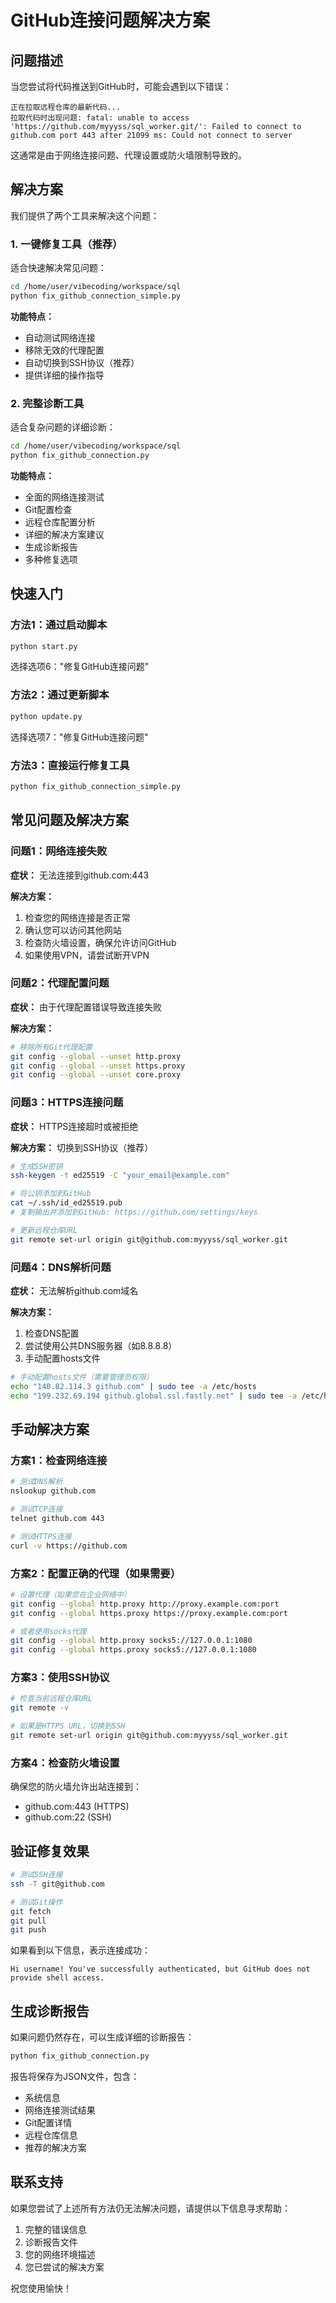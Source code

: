 # GitHub连接问题解决方案

## 问题描述

当您尝试将代码推送到GitHub时，可能会遇到以下错误：

```
正在拉取远程仓库的最新代码...
拉取代码时出现问题: fatal: unable to access 'https://github.com/myyyss/sql_worker.git/': Failed to connect to github.com port 443 after 21099 ms: Could not connect to server
```

这通常是由于网络连接问题、代理设置或防火墙限制导致的。

## 解决方案

我们提供了两个工具来解决这个问题：

### 1. 一键修复工具（推荐）

适合快速解决常见问题：

```bash
cd /home/user/vibecoding/workspace/sql
python fix_github_connection_simple.py
```

**功能特点：**
- 自动测试网络连接
- 移除无效的代理配置
- 自动切换到SSH协议（推荐）
- 提供详细的操作指导

### 2. 完整诊断工具

适合复杂问题的详细诊断：

```bash
cd /home/user/vibecoding/workspace/sql
python fix_github_connection.py
```

**功能特点：**
- 全面的网络连接测试
- Git配置检查
- 远程仓库配置分析
- 详细的解决方案建议
- 生成诊断报告
- 多种修复选项

## 快速入门

### 方法1：通过启动脚本

```bash
python start.py
```

选择选项6："修复GitHub连接问题"

### 方法2：通过更新脚本

```bash
python update.py
```

选择选项7："修复GitHub连接问题"

### 方法3：直接运行修复工具

```bash
python fix_github_connection_simple.py
```

## 常见问题及解决方案

### 问题1：网络连接失败

**症状：** 无法连接到github.com:443

**解决方案：**
1. 检查您的网络连接是否正常
2. 确认您可以访问其他网站
3. 检查防火墙设置，确保允许访问GitHub
4. 如果使用VPN，请尝试断开VPN

### 问题2：代理配置问题

**症状：** 由于代理配置错误导致连接失败

**解决方案：**
```bash
# 移除所有Git代理配置
git config --global --unset http.proxy
git config --global --unset https.proxy
git config --global --unset core.proxy
```

### 问题3：HTTPS连接问题

**症状：** HTTPS连接超时或被拒绝

**解决方案：** 切换到SSH协议（推荐）

```bash
# 生成SSH密钥
ssh-keygen -t ed25519 -C "your_email@example.com"

# 将公钥添加到GitHub
cat ~/.ssh/id_ed25519.pub
# 复制输出并添加到GitHub: https://github.com/settings/keys

# 更新远程仓库URL
git remote set-url origin git@github.com:myyyss/sql_worker.git
```

### 问题4：DNS解析问题

**症状：** 无法解析github.com域名

**解决方案：**
1. 检查DNS配置
2. 尝试使用公共DNS服务器（如8.8.8.8）
3. 手动配置hosts文件

```bash
# 手动配置hosts文件（需要管理员权限）
echo "140.82.114.3 github.com" | sudo tee -a /etc/hosts
echo "199.232.69.194 github.global.ssl.fastly.net" | sudo tee -a /etc/hosts
```

## 手动解决方案

### 方案1：检查网络连接

```bash
# 测试DNS解析
nslookup github.com

# 测试TCP连接
telnet github.com 443

# 测试HTTPS连接
curl -v https://github.com
```

### 方案2：配置正确的代理（如果需要）

```bash
# 设置代理（如果您在企业网络中）
git config --global http.proxy http://proxy.example.com:port
git config --global https.proxy https://proxy.example.com:port

# 或者使用socks代理
git config --global http.proxy socks5://127.0.0.1:1080
git config --global https.proxy socks5://127.0.0.1:1080
```

### 方案3：使用SSH协议

```bash
# 检查当前远程仓库URL
git remote -v

# 如果是HTTPS URL，切换到SSH
git remote set-url origin git@github.com:myyyss/sql_worker.git
```

### 方案4：检查防火墙设置

确保您的防火墙允许出站连接到：
- github.com:443 (HTTPS)
- github.com:22 (SSH)

## 验证修复效果

```bash
# 测试SSH连接
ssh -T git@github.com

# 测试Git操作
git fetch
git pull
git push
```

如果看到以下信息，表示连接成功：
```
Hi username! You've successfully authenticated, but GitHub does not provide shell access.
```

## 生成诊断报告

如果问题仍然存在，可以生成详细的诊断报告：

```bash
python fix_github_connection.py
```

报告将保存为JSON文件，包含：
- 系统信息
- 网络连接测试结果
- Git配置详情
- 远程仓库信息
- 推荐的解决方案

## 联系支持

如果您尝试了上述所有方法仍无法解决问题，请提供以下信息寻求帮助：

1. 完整的错误信息
2. 诊断报告文件
3. 您的网络环境描述
4. 您已尝试的解决方案

祝您使用愉快！
